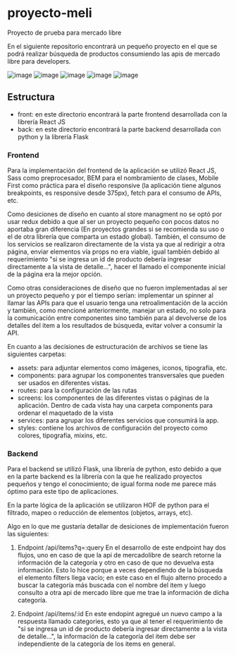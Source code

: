 # proyecto-meli
Proyecto de prueba para mercado libre

En el siguiente repositorio encontrará un pequeño proyecto en el que se podrá realizar búsqueda de productos consumiendo las apis de mercado libre para developers.

![image](https://user-images.githubusercontent.com/45438216/168727285-b006febd-fcf5-4361-bc05-b75537dad47b.png)
![image](https://user-images.githubusercontent.com/45438216/168727459-dc26366a-2aec-41bc-996e-719e3f7689b1.png)
![image](https://user-images.githubusercontent.com/45438216/168728079-9ff1675c-05a1-4967-b7b3-c24d0247bf72.png)
![image](https://user-images.githubusercontent.com/45438216/168727600-047c4f81-dbf9-4a6d-bd73-050f5c85b7a1.png)
![image](https://user-images.githubusercontent.com/45438216/168728040-4bf3b793-8942-4ecf-8916-60457c73e1b3.png)



## Estructura
- front: en este directorio encontrará la parte frontend desarrollada con la librería React JS
- back: en este directorio encontrará la parte backend desarrollada con python y la librería Flask

### Frontend
Para la implementación del frontend de la aplicación se utilizó React JS, Sass como preprocesador, BEM para el nombramiento de clases, Mobile First como práctica para el diseño responsive (la aplicación tiene algunos breakpoints, es responsive desde 375px), fetch para el consumo de APIs, etc.

Como desiciones de diseño en cuanto al store managment no se optó por usar redux debido a que al ser un proyecto pequeño con pocos datos no aportaba gran diferencia (En proyectos grandes si se recomienda su uso o el de otra librería que comparta un estado global). También, el consumo de los servicios se realizaron directamente de la vista ya que al redirigir a otra página, enviar elementos vía props no era viable, igual también debido al requerimiento "si se ingresa un id de producto debería ingresar directamente a la vista de detalle...", hacer el llamado el componente inicial de la página era la mejor opción.  

Como otras consideraciones de diseño que no fueron implementadas al ser un proyecto pequeño y por el tiempo serían: implementar un spinner al llamar las APIs para que el usuario tenga una retroalimentación de la acción y también, como mencioné anteriormente, manejar un estado, no solo para la comunicación entre componentes sino también para al devolverse de los detalles del item a los resultados de búsqueda, evitar volver a consumir la API.

En cuanto a las decisiones de estructuración de archivos se tiene las siguientes carpetas:

- assets: para adjuntar elementos como imágenes, iconos, tipografía, etc.
- components: para agrupar los componentes transversales que pueden ser usados en diferentes vistas.
- routes: para la configuración de las rutas
- screens: los componentes de las diferentes vistas o páginas de la aplicación. Dentro de cada vista hay una carpeta components para ordenar el maquetado de la vista
- services: para agrupar los diferentes servicios que consumirá la app.
- styles: contiene los archivos de configuración del proyecto como colores, tipografía, mixins, etc.

### Backend
Para el backend se utilizó Flask, una librería de python, esto debido a que en la parte backend es la librería con la que he realizado proyectos pequeños y tengo el conocimiento; de igual forma node me parece más óptimo para este tipo de aplicaciones. 

En la parte lógica de la aplicación se utilizaron HOF de python para el filtrado, mapeo o reducción de elementos (objetos, arrays, etc).

Algo en lo que me gustaría detallar de desiciones de implementación fueron las siguientes:

1.  Endpoint /api/items?q=:query
	En el desarrollo de este endpoint hay dos flujos, uno en caso de que la api de mercadolibre de search retorne la información de la categoría y otro en caso de que no devuelva esta información. Esto lo hice porque a veces dependiendo de la búsqueda el elemento filters llega vacío; en este caso en el flujo alterno procedo a buscar la categoría más buscada con el nombre del item y luego consulto a otra api de mercado libre que me trae la información de dicha categoría.
	
2. Endpoint /api/items/:id
	En este endopint agregué un nuevo campo a la respuesta llamado categories, esto ya que al tener el requerimiento de "si se ingresa un id de producto debería ingresar directamente a la vista de detalle...", la información de la categoría del item debe ser independiente de la categoría de los items en general.
